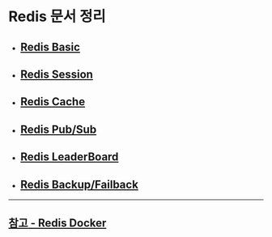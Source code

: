 # Redis 문서 정리

* ##  [**Redis Basic**](/docs/redis.md)

* ##  [**Redis Session**](/docs/redis_session.md)

* ##  [**Redis Cache**](/docs/redis_cache.md)

* ##  [**Redis Pub/Sub**](/docs/redis_pubsub.md)

* ##  [**Redis LeaderBoard**](/docs/redis_leaderboard.md)

* ##  [**Redis Backup/Failback**](/docs/redis_backup_failback.md)

---

[**참고** - Redis Docker](/docker-redis/redis_docker.md)
-
